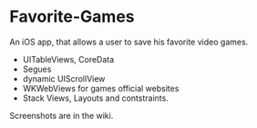 # Favorite-Games

An iOS app, that allows a user to save his favorite video games. 
- UITableViews, CoreData
- Segues
- dynamic UIScrollView
- WKWebViews for games official websites
- Stack Views, Layouts and contstraints.

Screenshots are in the wiki.